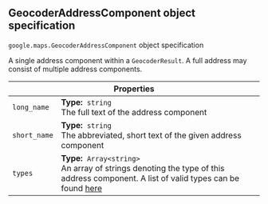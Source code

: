 <h2 id="GeocoderAddressComponent"> GeocoderAddressComponent object specification </h2><p>
<code><span itemprop="path">google.maps</span>.<span itemprop="name">GeocoderAddressComponent</span></code>
object specification
</p><p>A single address component within a <code>GeocoderResult</code>. A full address may consist of multiple address components.</p><div class="devsite-table-wrapper"><table class="properties responsive" summary="object GeocoderAddressComponent - Properties">
<thead>
<tr><th colspan="2">Properties</th>
</tr></thead>
<tbody>
<tr>
<td><code><span>long_name</span></code></td>
<td><div><strong>Type:</strong>&nbsp; <code>string</code></div>
<div class="desc">The full text of the address component</div></td>
</tr>
<tr>
<td><code><span>short_name</span></code></td>
<td><div><strong>Type:</strong>&nbsp; <code>string</code></div>
<div class="desc">The abbreviated, short text of the given address component</div></td>
</tr>
<tr>
<td><code><span>types</span></code></td>
<td><div><strong>Type:</strong>&nbsp; <code>Array&lt;string&gt;</code></div>
<div class="desc">An array of strings denoting the type of this address component. A list of valid types can be found <a href="https://developers.google.com/maps/documentation/geocoding/#Types">here</a></div></td>
</tr>
</tbody>
</table></div>